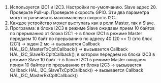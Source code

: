 1. Используется I2C1 и I2C3. Настройки по-умолчанию. Slave адрес 20. Проверьте Pull-up. Проверьте скорость GPIO. Эти два параметра могут ограничивать максимальную скорость I2C.
2. Каждое устройство может выступать как в роли Master, так и Slave.
3. Программа: в блоке I2C3 в режиме Slave ожидаем прием 10 байтов по прерыванию от блока I2C1 -> в блоке I2C1 в режиме Master передаем 10 байт по прерыванию по адресу 40 (20 << 1) (это блок I2C1) -> ждем 2 мс -> вызывается Callback HAL_I2C_MasterTxCpltCallback() -> вызывается Callback HAL_I2C_SlaveRxCpltCallback(), в котором передаем из блока I2C3 в режиме Slave 10 байт -> в блоке I2C1 в режиме Master ожидаем прием 10 байтов по прерыванию от блока I2C3 -> вызывается Callback HAL_I2C_SlaveTxCpltCallback() -> вызывается Callback HAL_I2C_MasterRxCpltCallback()